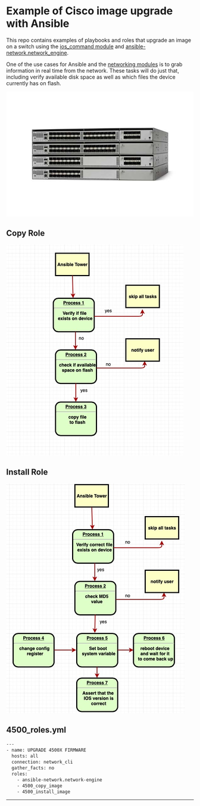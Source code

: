 Example of Cisco image upgrade with Ansible
============================================

This repo contains examples of playbooks and roles that upgrade an image on a switch using the [ios_command  module][1] and [ansible-network.network_engine][3].

One of the use cases for Ansible and the [networking modules][2] is to grab information in real time from the network. These tasks will do just that, including verify available disk space as well as which files the device currently has on flash.

![Cisco 4500-X][6]


Copy Role
--------------

![copy_flow][8]


Install Role
--------------

![install_flow][9]


4500_roles.yml
------------

```
---
- name: UPGRADE 4500X FIRMWARE
  hosts: all
  connection: network_cli
  gather_facts: no
  roles:
    - ansible-network.network-engine
    - 4500_copy_image
    - 4500_install_image

```
---------------


[1]:https://docs.ansible.com/ansible/latest/modules/ios_command_module.html#ios-command-module
[2]: http://docs.ansible.com/ansible/latest/list_of_network_modules.html
[3]: https://github.com/ansible-network/network-engine
[4]: http://docs.ansible.com/ansible/latest/ios_facts_module.html
[5]: http://docs.ansible.com/ansible/latest/template_module.html
[6]: readme_pics/4500-X.jpg
[7]: https://github.com/ansible/ansible-lint
[8]: readme_pics/copy_flow_chart.jpg
[9]: readme_pics/install_flow_chart.jpg
